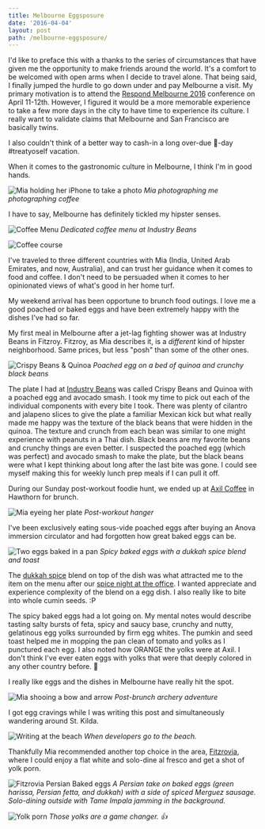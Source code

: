 ```yaml
---
title: Melbourne Eggsposure
date: '2016-04-04'
layout: post
path: /melbourne-eggsposure/
---
```

I'd like to preface this with a thanks to the series of circumstances that have given me the opportunity to make friends around the world.
It's a comfort to be welcomed with open arms when I decide to travel alone. That being said, I finally jumped the hurdle to go down under and pay Melbourne a visit.
My primary motivation is to attend the [Respond Melbourne 2016](http://www.webdirections.org/respond16/#speakers) conference on April 11-12th. However, I figured it would be a more memorable experience to take a few more days in the city to have time to experience its culture. I really want to validate claims that Melbourne and San Francisco are basically twins.

I also couldn't think of a better way to cash-in a long over-due :cake:-day #treatyoself vacation.

When it comes to the gastronomic culture in Melbourne, I think I'm in good hands.

![Mia holding her iPhone to take a photo](mia-melb-guide.jpg)
_Mia photographing me photographing coffee_

I have to say, Melbourne has definitely tickled my hipster senses.

![Coffee Menu](industry-beans-menu.jpg)
_Dedicated coffee menu at Industry Beans_

![Coffee course](coffee-course.jpg)

I've traveled to three different countries with Mia (India, United Arab Emirates, and now, Australia), and can trust her guidance when it comes to food and coffee.
I don't need to be persuaded when it comes to her opinionated views of what's good in her home turf.

My weekend arrival has been opportune to brunch food outings. I love me a good poached or baked eggs and have been extremely happy with the dishes I've had so far.

My first meal in Melbourne after a jet-lag fighting shower was at Industry Beans in Fitzroy. Fitzroy, as Mia describes it, is a _different_ kind of hipster neighborhood. Same prices, but less "posh" than some of the other ones.

![Crispy Beans & Quinoa](crispy-beans.jpg)
_Poached egg on a bed of quinoa and crunchy black beans_

The plate I had at [Industry Beans](http://industrybeans.com/pages/seasonal-menu) was called Crispy Beans and Quinoa with a poached egg and avocado smash. 
I took my time to pick out each of the individual components with every bite I took. There was plenty of cilantro and jalapeno slices to give the plate a familiar Mexican kick but what really made me happy was the texture of the black beans that were hidden in the quinoa.
The texture and crunch from each bean was similar to one might experience with peanuts in a Thai dish. Black beans are my favorite beans and crunchy things are even better.
I suspected the poached egg (which was perfect) and avocado smash to make the plate, but the black beans were what I kept thinking about long after the last bite was gone. I could see myself making this for weekly lunch prep meals if I can pull it off.

During our Sunday post-workout foodie hunt, we ended up at [Axil Coffee](http://axilcoffee.com.au/) in Hawthorn for brunch.

![Mia eyeing her plate](mia-brunch.jpg)
_Post-workout hanger_

I've been exclusively eating sous-vide poached eggs after buying an Anova immersion circulator and had forgotten how great baked eggs can be.

![Two eggs baked in a pan](axil-baked-eggs.jpg)
_Spicy baked eggs with a dukkah spice blend and toast_

The [dukkah spice](http://www.thekitchn.com/egyptian-spice-mix-dukkah-91659) blend on top of the dish was what attracted me to the item on the menu after our [spice night at the office](/spice-night/).
I wanted appreciate and experience complexity of the blend on a egg dish. I also really like to bite into whole cumin seeds. :P

The spicy baked eggs had a lot going on. My mental notes would describe tasting salty bursts of feta, spicy and saucy base, crunchy and nutty, gelatinous egg yolks surrounded by firm egg whites.
The pumkin and seed toast helped me in mopping the pan clean of tomato and yolks as I punctured each egg. I also noted how ORANGE the yolks were at Axil.
I don't think I've ever eaten eggs with yolks that were that deeply colored in any other country before. :egg:

I really like eggs and the dishes in Melbourne have really hit the spot.

![Mia shooing a bow and arrow](mia-bowwoman.jpg)
_Post-brunch archery adventure_

I got egg cravings while I was writing this post and simultaneously wandering around St. Kilda.

![Writing at the beach](beached-developer.jpg)
_When developers go to the beach._

Thankfully Mia recommended another top choice in the area, [Fitzrovia](http://fitzrovia.com.au/breakfast/), where I could enjoy a flat white and solo-dine al fresco and get a shot of yolk porn.

![Fitzrovia Persian Baked eggs](fitzrovia-persian-take.jpg)
_A Persian take on baked eggs (green harissa, Persian fetta, and dukkah) with a side of spiced Merguez sausage. Solo-dining outside with Tame Impala jamming in the background._

![Yolk porn](fitzrovia-yolk-porn.jpg)
_Those yolks are a game changer. :thumbsup:_
